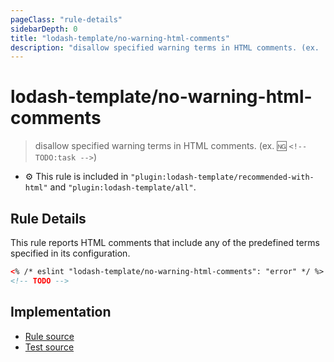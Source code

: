 ```yaml
---
pageClass: "rule-details"
sidebarDepth: 0
title: "lodash-template/no-warning-html-comments"
description: "disallow specified warning terms in HTML comments. (ex. :ng: `<!-- TODO:task -->`)"
---
```


# lodash-template/no-warning-html-comments

> disallow specified warning terms in HTML comments. (ex. :ng: `<!-- TODO:task -->`)

- :gear: This rule is included in `"plugin:lodash-template/recommended-with-html"` and `"plugin:lodash-template/all"`.

## Rule Details

This rule reports HTML comments that include any of the predefined terms specified in its configuration.

<!-- prettier-ignore -->
```html
<% /* eslint "lodash-template/no-warning-html-comments": "error" */ %>
<!-- TODO -->
```

## Implementation

- [Rule source](https://github.com/yusufkandemir/eslint-plugin-lodash-template/blob/master/lib/rules/no-warning-html-comments.js)
- [Test source](https://github.com/yusufkandemir/eslint-plugin-lodash-template/blob/master/tests/lib/rules/no-warning-html-comments.js)
